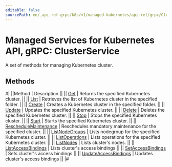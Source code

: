 ```yaml
---
editable: false
sourcePath: en/_api-ref-grpc/k8s/v1/managed-kubernetes/api-ref/grpc/Cluster/index.md
---
```


# Managed Services for Kubernetes API, gRPC: ClusterService

A set of methods for managing Kubernetes cluster.

## Methods

#|
||Method | Description ||
|| [Get](get.md) | Returns the specified Kubernetes cluster. ||
|| [List](list.md) | Retrieves the list of Kubernetes cluster in the specified folder. ||
|| [Create](create.md) | Creates a Kubernetes cluster in the specified folder. ||
|| [Update](update.md) | Updates the specified Kubernetes cluster. ||
|| [Delete](delete.md) | Deletes the specified Kubernetes cluster. ||
|| [Stop](stop.md) | Stops the specified Kubernetes cluster. ||
|| [Start](start.md) | Starts the specified Kubernetes cluster. ||
|| [RescheduleMaintenance](rescheduleMaintenance.md) | Reschedules mandatory maintenance for the specified cluster. ||
|| [ListNodeGroups](listNodeGroups.md) | Lists nodegroup for the specified Kubernetes cluster. ||
|| [ListOperations](listOperations.md) | Lists operations for the specified Kubernetes cluster. ||
|| [ListNodes](listNodes.md) | Lists cluster's nodes. ||
|| [ListAccessBindings](listAccessBindings.md) | Lists cluster's access bindings ||
|| [SetAccessBindings](setAccessBindings.md) | Sets cluster's access bindings ||
|| [UpdateAccessBindings](updateAccessBindings.md) | Updates cluster's access bindings ||
|#